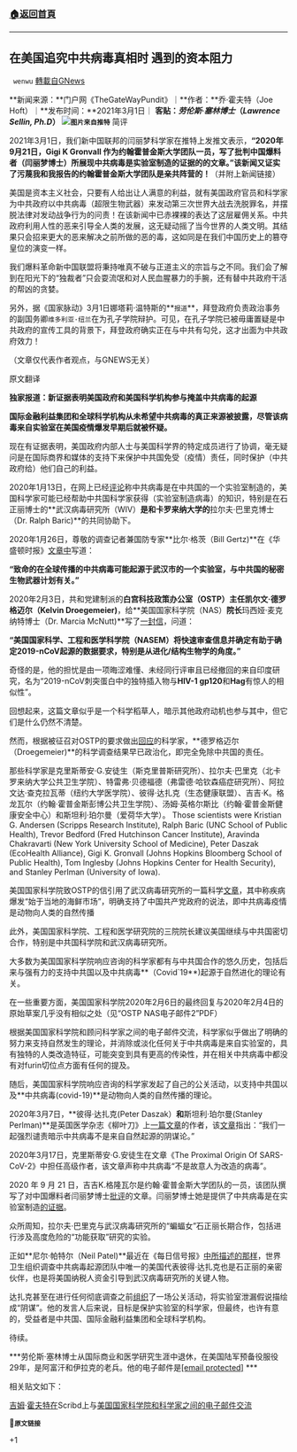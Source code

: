 ###  [:house:返回首頁](https://github.com/ourhimalayas/txt)
---

## 在美国追究中共病毒真相时 遇到的资本阻力
` wenwu` [轉載自GNews](https://gnews.org/zh-hans/941331/)

**新闻来源：**门户网《TheGateWayPundit》｜**作者：**乔·霍夫特（Joe Hoft）｜**发布时间：**2021年3月1日｜
**客贴：***劳伦斯·塞林博士*（*Lawrence Sellin, Ph.D*）
![]()![](https://gnews.org/wp-content/uploads/2021/03/Screen-Shot-2021-03-01-at-7.29.58-PM.png)**`图片来自推特`**
简评

2021年3月1日，我们新中国联邦的闫丽梦科学家在推特上发推文表示，**“2020年9月21日，Gigi K Gronvall 作为约翰霍普金斯大学团队一员，写了批判中国爆料者（闫丽梦博士）所展现中共病毒是实验室制造的证据的的文章。”该新闻又证实了污蔑我和我报告的约翰霍普金斯大学团队是亲共阵营的！**（并附上新闻链接）

美国是资本主义社会，只要有人给出让人满意的利益，就有美国政府官员和科学家为中共政府以中共病毒（超限生物武器）来发动第三次世界大战去洗脱罪名，并摆脱法律对发动战争行为的问责！在该新闻中已赤裸裸的表达了这层雇佣关系。中共政府利用人性的恶来引导全人类的发展，这无疑动摇了当今世界的人类文明。其结果只会招来更大的恶来解决之前所做的恶的毒，这如同是在我们中国历史上的篡夺皇位的演变一样。

我们爆料革命新中国联盟将秉持唯真不破与正道主义的宗旨与之不同。我们会了解到在阳光下的“独裁者”只会耍流氓和对人民血腥暴力的手腕，还有替中共政府干活的帮凶的贪婪。

另外，据《国家脉动》3月1日娜塔莉·温特斯的**`报道`**，拜登政府负责政治事务的副国务卿`维多利亚·纽兰`在为孔子学院辩护。可见，在孔子学院已被毋庸置疑是中共政府的宣传工具的背景下，拜登政府确实正在与中共有勾兑，这才出面为中共政府效力！

（文章仅代表作者观点，与GNEWS无关）

原文翻译

**独家报道：新证据表明美国政府和美国科学机构参与掩盖中共病毒的起源**

**国际金融利益集团和全球科学机构从未希望中共病毒的真正来源被披露，尽管该病毒来自实验室在美国疫情爆发早期后就被怀疑。**

现在有证据表明，美国政府内部人士与美国科学界的特定成员进行了协调，毫无疑问是在国际商界和媒体的支持下来保护中共国免受（疫情）责任，同时保护（中共政府给）他们自己的利益。

2020年1月13日，在网上已经[评论](http://www.shadolsonshow.com/2020/01/13/covid-19-born-in-north-carolina-sold-to-wuhan-lab-optimized-for-pandemic-spread/)称中共病毒是在中共国的一个实验室制造的，美国科学家可能已经帮助中共国科学家获得（实验室制造病毒）的知识，特别是在石正丽博士的**武汉病毒研究所（WIV）**是和卡罗来纳大学的**拉尔夫·巴里克博士（Dr. Ralph Baric)**的共同协助下。

2020年1月26日，尊敬的调查记者兼国防专家**比尔·格茨（Bill Gertz)**在《华盛顿时报》[文章中](https://www.washingtontimes.com/news/2020/jan/26/coronavirus-link-to-china-biowarfare-program-possi/)写道：

**“致命的在全球传播的中共病毒可能起源于武汉市的一个实验室，与中共国的秘密生物武器计划有关。”**

2020年2月3日，共和党建制派的**白宫科技政策办公室（OSTP）**主任**凯尔文·德罗格迈尔（Kelvin Droegemeier)**，给**美国国家科学院（NAS）**院长**玛西娅·麦克纳特博士（Dr. Marcia McNutt)**写了[一封信](https://www.nationalacademies.org/documents/link/LD006CF17B5004C7B41F63CD7E0A0F4EDF738C451F32/fileview/D20D1390AB906330493E8A40B27E965A6761F4117EA2/OSTP%20Coronavirus%20Request%20to%20NASEM_02.06.2020.pdf?hide=thumbs+breadcrumbs+favs+props+nextprev+sidebar+pin+actions&amp;scheme=light&amp;fitwidth)，问道：

**“美国国家科学、工程和医学科学院（NASEM）将快速审查信息并确定有助于确定2019-nCoV起源的数据要求，特别是从进化/结构生物学的角度。”**

奇怪的是，他的担忧是由一项晦涩难懂、未经同行评审且已经撤回的来自印度研究，名为“2019-nCoV刺突蛋白中的独特插入物与**HIV-1 gp120**和**Hag**有惊人的相似性”。

回想起来，这篇文章似乎是一个科学稻草人，暗示其他政府动机也参与其中，但它们是什么仍然不清楚。

然而，根据被征召对OSTP的要求做出[回应](https://www.nationalacademies.org/documents/link/LDA8FF8BAB7F1D4A98AC250C7916649E610A15AD51C6/fileview/DA215521A660F40FD8D752FFB82A8E21FA8D3C29976D/NASEM%20Response%20to%20OSTP%20re%20Coronavirus_February%206%2C%202020.pdf?hide=thumbs+breadcrumbs+favs+props+nextprev+sidebar+pin+actions&amp;scheme=light&amp;fitwidth)的科学家，**德罗格迈尔（Droegemeier)**的科学调查结果早已政治化，即完全免除中共国的责任。

那些科学家是克里斯蒂安·G.安徒生（斯克里普斯研究所）、拉尔夫·巴里克（北卡罗来纳大学公共卫生学院）、特雷弗·贝德福德（弗雷德·哈钦森癌症研究所）、阿拉文达·查克拉瓦蒂（纽约大学医学院）、彼得·达扎克（生态健康联盟）、吉吉·K。格龙瓦尔（约翰·霍普金斯彭博公共卫生学院）、汤姆·英格尔斯比（约翰·霍普金斯健康安全中心）和斯坦利·珀尔曼（爱荷华大学）。
Those scientists were Kristian G. Andersen (Scripps Research Institute), Ralph Baric (UNC School of Public Health), Trevor Bedford (Fred Hutchinson Cancer Institute), Aravinda Chakravarti (New York University School of Medicine), Peter Daszak (EcoHealth Alliance), Gigi K. Gronvall (Johns Hopkins Bloomberg School of Public Health), Tom Inglesby (Johns Hopkins Center for Health Security), and Stanley Perlman (University of Iowa).

美国国家科学院致OSTP的信引用了武汉病毒研究所的一篇科学[文章](https://www.nature.com/articles/s41586-020-2012-7)，其中称疾病爆发“始于当地的海鲜市场”，明确支持了中国共产党政府的说法，即中共病毒疫情是动物向人类的自然传播

此外，美国国家科学院、工程和医学研究院的三院院长建议美国继续与中共国密切合作，特别是中共国科学院和武汉病毒研究所。

大多数为美国国家科学院响应咨询的科学家都有与中共国合作的悠久历史，包括后来与强有力的支持中共国以及中共病毒**（Covid`19**)起源于自然进化的理论有关。

在一些重要方面，美国国家科学院2020年2月6日的最终回复与2020年2月4日的原始草案几乎没有相似之处（见“OSTP NAS电子邮件2”PDF）

根据美国国家科学院和顾问科学家之间的电子邮件交流，科学家似乎做出了明确的努力来支持自然发生的理论，并消除或淡化任何关于中共病毒是来自实验室的，具有独特的人类改造特征，可能突变到具有更高的传染性，并在相关中共病毒中都没有对furin切位点方面有任何的提及。

随后，美国国家科学院响应咨询的科学家发起了自己的公关活动，以支持中共国以及**中共病毒(covid-19)**是动物向人类的自然传播的理论。

2020年3月7日，**彼得·达扎克(Peter Daszak）**和**斯坦利·珀尔曼(Stanley Perlman)**是英国医学杂志《柳叶刀》上[一篇文章](https://www.thelancet.com/journals/lancet/article/PIIS0140-6736%2820%2930418-9/fulltext)的作者，该[文章](https://www.thelancet.com/journals/lancet/article/PIIS0140-6736%2820%2930418-9/fulltext)指出：“我们一起强烈谴责暗示中共病毒不是来自自然起源的阴谋论。”

2020年3月17日，克里斯蒂安·G.安徒生在文章《The Proximal Origin Of SARS-CoV-2》中担任高级作者，该文章声称中共病毒“不是故意人为改造的病毒”。

2020 年 9 月 21 日，吉吉K.格隆瓦尔是约翰·霍普金斯大学团队的一员，该团队撰写了对中国爆料者闫丽梦博士[批评](https://www.centerforhealthsecurity.org/our-work/pubs_archive/pubs-pdfs/2020/200921-in-response-yan.pdf)的文章。闫丽梦博士她是提供了中共病毒是在实验室制造[的证据](https://zenodo.org/record/4028830#.X2kMGmhKggw)。

众所周知，拉尔夫·巴里克与武汉病毒研究所的“蝙蝠女”石正丽长期合作，包括进行涉及高度危险的“功能获取”研究的实验。

正如**尼尔·帕特尔（Neil Patel)**最近在《每日信号报》[中所描述的那样](https://www.dailysignal.com/2021/02/19/how-the-covid-19-censors-killed-the-truth/?utm_source=TDS_Email&amp;utm_medium=email&amp;utm_campaign=MorningBell&amp;utm_content=httpswwwdailysignalcom20210219howthecovid19censorskilledthetruthutmsourcerssutmmediumrssutmcampaignhowthecovid19censorskilledthetruth&amp;mkt_tok=ODI0LU1IVC0zMDQAAAF7XdNDF42UyrasTH6XY4EQCh6LqkIJv1HfzYoT_gCTT4hopxetHE0kbTOiqfvelvDxRZOokWdNhs4I7hXnLbdNT_mtr651M8L0t_s2H6dJDrMhoQ)，世界卫生组织调查中共病毒起源团队中唯一的美国代表彼得·达扎克也是石正丽的亲密伙伴，也是将美国纳税人资金引导到武汉病毒研究所的关键人物。

达扎克甚至在进行任何彻底调查之前[组织](https://www.dailysignal.com/2021/02/19/how-the-covid-19-censors-killed-the-truth/?utm_source=TDS_Email&amp;utm_medium=email&amp;utm_campaign=MorningBell&amp;utm_content=httpswwwdailysignalcom20210219howthecovid19censorskilledthetruthutmsourcerssutmmediumrssutmcampaignhowthecovid19censorskilledthetruth&amp;mkt_tok=ODI0LU1IVC0zMDQAAAF7XdNDF42UyrasTH6XY4EQCh6LqkIJv1HfzYoT_gCTT4hopxetHE0kbTOiqfvelvDxRZOokWdNhs4I7hXnLbdNT_mtr651M8L0t_s2H6dJDrMhoQ)了一场公关活动，将实验室泄漏假说描绘成“阴谋”。他的发言人后来说，目标是保护实验室的科学家，但最终，也许有意的，受益者是中共国、国际金融利益集团和全球科学机构。

待续。

***劳伦斯·塞林博士从国际商业和医学研究生涯中退休，在美国陆军预备役服役29年，是阿富汗和伊拉克的老兵。他的电子邮件是[\[email protected\]](/cdn-cgi/l/email-protection#3458554346515a57511a475158585d5a745359555d581a575b59) ***

相关贴文如下：

[吉姆](https://www.scribd.com/user/63538778/Jim-Hoft#from_embed)·[霍夫特](https://www.scribd.com/user/63538778/Jim-Hoft#from_embed)[在](https://www.scribd.com/document/496518155/Email-Exchanges-Between-the-National-Academy-of-Science-and-the-Scientists#from_embed)Scribd上与[美国国家科学院和科学家之间的电子邮件交流](https://www.scribd.com/document/496518155/Email-Exchanges-Between-the-National-Academy-of-Science-and-the-Scientists#from_embed)

🔗**`原文链接`**

+1
